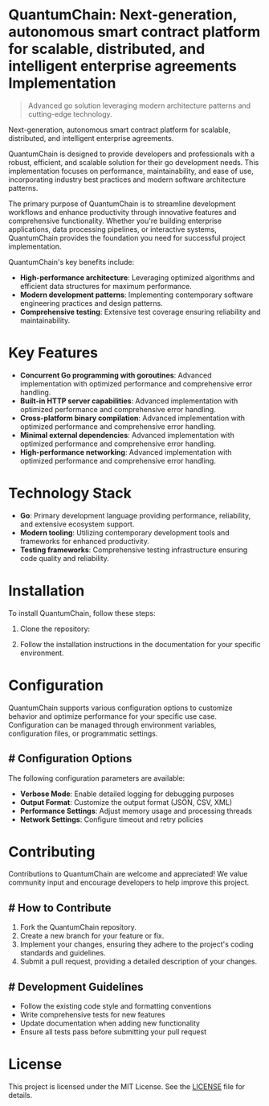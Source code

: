 <!-- fallback_QuantumChain_20250802092326_88529 -->

# QuantumChain: Next-generation, autonomous smart contract platform for scalable, distributed, and intelligent enterprise agreements Implementation
> Advanced go solution leveraging modern architecture patterns and cutting-edge technology.

Next-generation, autonomous smart contract platform for scalable, distributed, and intelligent enterprise agreements.

QuantumChain is designed to provide developers and professionals with a robust, efficient, and scalable solution for their go development needs. This implementation focuses on performance, maintainability, and ease of use, incorporating industry best practices and modern software architecture patterns.

The primary purpose of QuantumChain is to streamline development workflows and enhance productivity through innovative features and comprehensive functionality. Whether you're building enterprise applications, data processing pipelines, or interactive systems, QuantumChain provides the foundation you need for successful project implementation.

QuantumChain's key benefits include:

* **High-performance architecture**: Leveraging optimized algorithms and efficient data structures for maximum performance.
* **Modern development patterns**: Implementing contemporary software engineering practices and design patterns.
* **Comprehensive testing**: Extensive test coverage ensuring reliability and maintainability.

# Key Features

* **Concurrent Go programming with goroutines**: Advanced implementation with optimized performance and comprehensive error handling.
* **Built-in HTTP server capabilities**: Advanced implementation with optimized performance and comprehensive error handling.
* **Cross-platform binary compilation**: Advanced implementation with optimized performance and comprehensive error handling.
* **Minimal external dependencies**: Advanced implementation with optimized performance and comprehensive error handling.
* **High-performance networking**: Advanced implementation with optimized performance and comprehensive error handling.

# Technology Stack

* **Go**: Primary development language providing performance, reliability, and extensive ecosystem support.
* **Modern tooling**: Utilizing contemporary development tools and frameworks for enhanced productivity.
* **Testing frameworks**: Comprehensive testing infrastructure ensuring code quality and reliability.

# Installation

To install QuantumChain, follow these steps:

1. Clone the repository:


2. Follow the installation instructions in the documentation for your specific environment.

# Configuration

QuantumChain supports various configuration options to customize behavior and optimize performance for your specific use case. Configuration can be managed through environment variables, configuration files, or programmatic settings.

## # Configuration Options

The following configuration parameters are available:

* **Verbose Mode**: Enable detailed logging for debugging purposes
* **Output Format**: Customize the output format (JSON, CSV, XML)
* **Performance Settings**: Adjust memory usage and processing threads
* **Network Settings**: Configure timeout and retry policies

# Contributing

Contributions to QuantumChain are welcome and appreciated! We value community input and encourage developers to help improve this project.

## # How to Contribute

1. Fork the QuantumChain repository.
2. Create a new branch for your feature or fix.
3. Implement your changes, ensuring they adhere to the project's coding standards and guidelines.
4. Submit a pull request, providing a detailed description of your changes.

## # Development Guidelines

* Follow the existing code style and formatting conventions
* Write comprehensive tests for new features
* Update documentation when adding new functionality
* Ensure all tests pass before submitting your pull request

# License

This project is licensed under the MIT License. See the [LICENSE](https://github.com/Muramatsuu/QuantumChain/blob/main/LICENSE) file for details.
